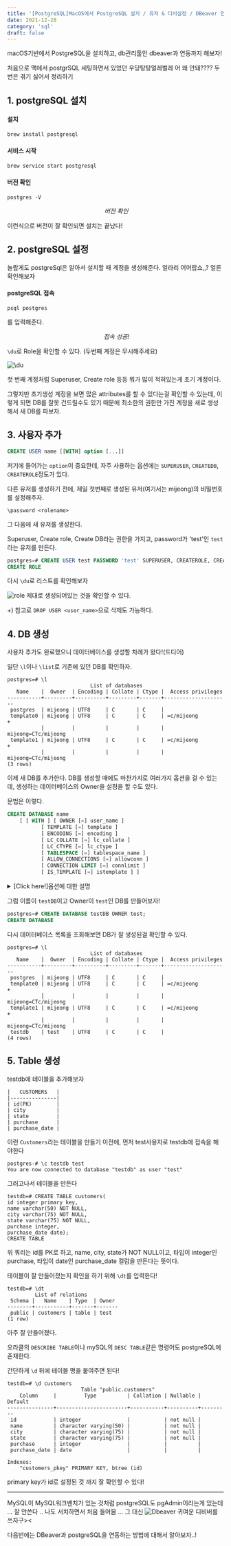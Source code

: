```yaml
---
title: '[PostgreSQL]MacOS에서 PostgreSQL 설치 / 유저 & 디비설정 / DBeaver 연동까지 가보자고(1)'
date: 2021-12-28
category: 'sql'
draft: false
---
```


macOS기반에서 PostgreSQL을 설치하고, db관리툴인 dbeaver과 연동까지 해보자!

처음으로 맥에서 postgrSQL 세팅하면서 있었던 우당탕탕얼레벌레 어 왜 안돼???? 두번은 겪기 싫어서 정리하기

## 1. postgreSQL 설치

#### 설치

```bash
brew install postgresql
```

#### 서비스 시작

```bash
brew service start postgresql
```

#### 버전 확인

```
postgres -V
```

<p>
<center>
    <img src="./images/version.png" alt>
    <em>버전 확인</em>
</center>
</p>

이런식으로 버전이 잘 확인되면 설치는 끝났다!

## 2. postgreSQL 설정

놀랍게도 postgreSql은 알아서 설치할 때 계정을 생성해준다. 얼라리 어어랍쇼,,? 얼른 확인해보자

#### postgreSQL 접속

```
psql postgres
```

를 입력해준다.

<p>
<center>
    <img src="./images/psql.png" alt>
    <em>접속 성공!</em>
</center>
</p>

`\du`로 Role을 확인할 수 있다. (두번째 계정은 무시해주세요)

![\du](./images/role.png)

첫 번째 계정처럼 Superuser, Create role 등등 뭐가 많이 적혀있는게 초기 계정이다.

그렇지만 초기생성 계정을 보면 많은 attributes를 할 수 있다는걸 확인할 수 있는데, 이렇게 되면 DB를 잘못 건드릴수도 있기 때문에 최소한의 권한만 가진 계정을 새로 생성해서 새 DB를 파보자.

## 3. 사용자 추가

```sql
CREATE USER name [[WITH] option [...]]
```

저기에 들어가는 `option`이 중요한데, 자주 사용하는 옵션에는
`SUPERUSER`, `CREATEDB`, `CREATEROLE`정도가 있다.

다른 유저를 생성하기 전에, 제일 첫번째로 생성된 유저(여기서는 mijeong)의 비밀번호를 설정해주자.

```
\password <rolename>
```

그 다음에 새 유저를 생성한다.

Superuser, Create role, Create DB라는 권한을 가지고, password가 'test'인 `test`라는 유저를 만든다.

```sql
postgres=# CREATE USER test PASSWORD 'test' SUPERUSER, CREATEROLE, CREATEDB;
CREATE ROLE
```

다시 `\du`로 리스트를 확인해보자

![role](./images/test_role.png)
제대로 생성되어있는 것을 확인할 수 있다.

+) 참고로 `DROP USER <user_name>`으로 삭제도 가능하다.

## 4. DB 생성

사용자 추가도 완료했으니 데이터베이스를 생성할 차례가 왔다!(드디어)

일단 `\l`이나 `\list`로 기존에 있던 DB를 확인하자.

```
postgres=# \l
                           List of databases
   Name    |  Owner  | Encoding | Collate | Ctype |  Access privileges
-----------+---------+----------+---------+-------+---------------------
 postgres  | mijeong | UTF8     | C       | C     |
 template0 | mijeong | UTF8     | C       | C     | =c/mijeong         +
           |         |          |         |       | mijeong=CTc/mijeong
 template1 | mijeong | UTF8     | C       | C     | =c/mijeong         +
           |         |          |         |       | mijeong=CTc/mijeong
(3 rows)
```

이제 새 DB를 추가한다. DB를 생성할 때에도 마찬가지로 여러가지 옵션을 걸 수 있는데, 생성하는 데이터베이스의 Owner을 설정을 할 수도 있다.

문법은 이렇다.

```sql
CREATE DATABASE name
    [ [ WITH ] [ OWNER [=] user_name ]
           [ TEMPLATE [=] template ]
           [ ENCODING [=] encoding ]
           [ LC_COLLATE [=] lc_collate ]
           [ LC_CTYPE [=] lc_ctype ]
           [ TABLESPACE [=] tablespace_name ]
           [ ALLOW_CONNECTIONS [=] allowconn ]
           [ CONNECTION LIMIT [=] connlimit ]
           [ IS_TEMPLATE [=] istemplate ] ]
```

<details>
<summary>[Click here!]옵션에 대한 설명</summary>
<div markdown="1">

- **TEMPLATE**: template0 혹은 template1로 설정을 할 수 있게 하는 옵션이다. template1이 보통 default값이 된다.
  <br/>
  <br/>
  template0은 template1의 초기 내용과 동일한 데이터가 들어가있다. template0은 원본 그대로를 유지한 초기값의 데이터베이스를 생성할 수 있고, 덤프를 복원할 때에 유용하게 사용 가능하다
  <br/>
  template1의 옵션을 걸게 되면 encoding과 locale설정을 건들 수 없다. 만약에 encoding과 locale설정을 건드려야한다면 옵션을 template0으로 걸어줘야 한다.
  <br/>
- **ENCODING**: 말그대로 데이터 인코딩방법을 설정하는 옵션이다. 이 값을 지정하게 되면 LC_TYPE과 LC_COLLATE의 value와 연계가 되기 때문에 주의해야한다. 인코딩이 가능한 목록은 [여기](https://www.postgresql.org/docs/9.6/multibyte.html#MULTIBYTE-CHARSET-SUPPORTED)에서 조회 가능하다.
  <br/>
- **LC_COLLATE**: String Data를 기준으로 정렬할 때의 정렬 기준.
  <br/>
- **LC_CTYPE**: 대, 소문자, 숫자 등과 같은 문자 분류를 위한 설정
  <br/>
- **TABLESSPACE**: 테이블 스페이스를 임의로 설정할 때 사용
  <br/>
- **ALLOW_CONNECTIONS**: false라면 이 DB에 아무도 접근할 수 없다. default값은 true(외부에서 접속 가능)
  <br/>
- **CONNECTION LIMIT**: DB에 동시에 연결할 수 있는 개수를 지정할 수 있다. default값은 -1(제한없음)
  <br/>
- **IS_TEMPLATE**: default값은 false. Superuser이거나 db Owner만 복제를 할 수 있고, true로 설정하면 CREATEDB 권한을 가지고 있는 사용자가 복제를 할 수 있다.

</div>
</details>

그럼 이름이 `testDB`이고 Owner이 `test`인 DB를 만들어보자!

```sql
postgres=# CREATE DATABASE testDB OWNER test;
CREATE DATABASE
```

다시 데이터베이스 목록을 조회해보면 DB가 잘 생성된걸 확인할 수 있다.

```
postgres=# \l
                           List of databases
   Name    |  Owner  | Encoding | Collate | Ctype |  Access privileges
-----------+---------+----------+---------+-------+---------------------
 postgres  | mijeong | UTF8     | C       | C     |
 template0 | mijeong | UTF8     | C       | C     | =c/mijeong         +
           |         |          |         |       | mijeong=CTc/mijeong
 template1 | mijeong | UTF8     | C       | C     | =c/mijeong         +
           |         |          |         |       | mijeong=CTc/mijeong
 testdb    | test    | UTF8     | C       | C     |
(4 rows)
```

## 5. Table 생성

testdb에 테이블을 추가해보자

```
|   CUSTOMERS   |
|---------------|
| id(PK)        |
| city          |
| state         |
| purchase      |
| purchase_date |
```

이런 `Customers`라는 테이블을 만들기 이전에, 먼저 test사용자로 testdb에 접속을 해야한다

```
postgres-# \c testdb test
You are now connected to database "testdb" as user "test"
```

그러고나서 테이블을 만든다

```
testdb=# CREATE TABLE customers(
id integer primary key,
name varchar(50) NOT NULL,
city varchar(75) NOT NULL,
state varchar(75) NOT NULL,
purchase integer,
purchase_date date);
CREATE TABLE
```

위 쿼리는 id를 PK로 하고, name, city, state가 NOT NULL이고, 타입이 integer인 purchase, 타입이 date인 purchase_date 컬럼을 만든다는 뜻이다.

테이블이 잘 만들어졌는지 확인을 하기 위해 `\dt`를 입력한다!

```
testdb=# \dt
         List of relations
 Schema |   Name    | Type  | Owner
--------+-----------+-------+-------
 public | customers | table | test
(1 row)
```

아주 잘 만들어졌다.

오라클의 `DESCRIBE TABLE`이나 mySQL의 `DESC TABLE`같은 명령어도 postgreSQL에 존재한다.

간단하게 `\d` 뒤에 테이블 명을 붙여주면 된다!

```
testdb=# \d customers
                        Table "public.customers"
    Column     |         Type          | Collation | Nullable | Default
---------------+-----------------------+-----------+----------+---------
 id            | integer               |           | not null |
 name          | character varying(50) |           | not null |
 city          | character varying(75) |           | not null |
 state         | character varying(75) |           | not null |
 purchase      | integer               |           |          |
 purchase_date | date                  |           |          |

Indexes:
    "customers_pkey" PRIMARY KEY, btree (id)
```

primary key가 id로 설정된 것 까지 잘 확인할 수 있다!

---

MySQL이 MySQL워크벤치가 있는 것처럼 postgreSQL도 pgAdmin이라는게 있는데 ... 잘 안쓴다 .. 나도 서치하면서 처음 들어봄 ... 그 대신
![Dbeaver](https://qiita-image-store.s3.ap-northeast-1.amazonaws.com/0/102978/d3e2ef9f-3fb6-d935-75c3-a5235f3cc797.png)
귀여운 디비버를 쓰자구><

다음번에는 DBeaver과 postgreSQL을 연동하는 방법에 대해서 알아보자..!
